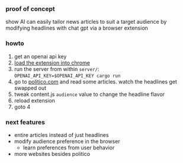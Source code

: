 ### proof of concept
show AI can easily tailor news articles to suit a target audience by modifying headlines with chat gpt via a browser extension

### howto
1. get an openai api key
2. [load the extension into chrome](https://bashvlas.com/blog/install-chrome-extension-in-developer-mode/)
3. run the server from within `server/`:  
`OPENAI_API_KEY=$OPENAI_API_KEY cargo run`
4. go to [politico.com](https://www.politico.com/) and read some articles. watch the headlines get swapped out
5. tweak content.js `audience` value to change the headline flavor
6. reload extension
7. goto 4

### next features
- entire articles instead of just headlines
- modify audience preference in the browser
  - learn preferences from user behavior
- more websites besides politico
